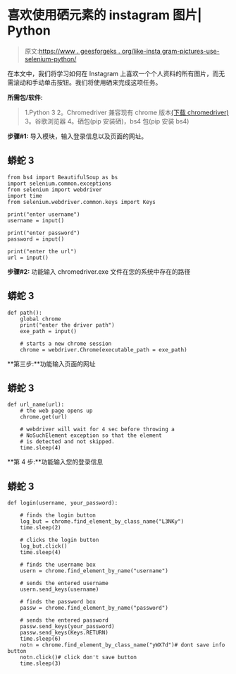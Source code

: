 # 喜欢使用硒元素的 instagram 图片| Python

> 原文:[https://www . geesforgeks . org/like-insta gram-pictures-use-selenium-python/](https://www.geeksforgeeks.org/like-instagram-pictures-using-selenium-python/)

在本文中，我们将学习如何在 Instagram 上喜欢一个个人资料的所有图片，而无需滚动和手动单击按钮。我们将使用硒来完成这项任务。

**所需包/软件:**

> 1.Python 3
> 2。Chromedriver 兼容现有 chrome 版本[(下载 chromedriver)](https://chromedriver.chromium.org/downloads)
> 3。谷歌浏览器
> 4。硒包(pip 安装硒)，bs4 包(pip 安装 bs4)

**步骤#1:** 导入模块，输入登录信息以及页面的网址。

## 蟒蛇 3

```
from bs4 import BeautifulSoup as bs
import selenium.common.exceptions
from selenium import webdriver
import time
from selenium.webdriver.common.keys import Keys

print("enter username")
username = input()

print("enter password")
password = input()

print("enter the url")
url = input()
```

**步骤#2:** 功能输入 chromedriver.exe 文件在您的系统中存在的路径

## 蟒蛇 3

```
def path(): 
    global chrome
    print("enter the driver path")
    exe_path = input()

    # starts a new chrome session
    chrome = webdriver.Chrome(executable_path = exe_path)
```

**第三步:**功能输入页面的网址

## 蟒蛇 3

```
def url_name(url): 
    # the web page opens up
    chrome.get(url)

    # webdriver will wait for 4 sec before throwing a 
    # NoSuchElement exception so that the element
    # is detected and not skipped.
    time.sleep(4)
```

**第 4 步:**功能输入您的登录信息

## 蟒蛇 3

```
def login(username, your_password):

    # finds the login button
    log_but = chrome.find_element_by_class_name("L3NKy")
    time.sleep(2)

    # clicks the login button
    log_but.click()   
    time.sleep(4)

    # finds the username box
    usern = chrome.find_element_by_name("username")   

    # sends the entered username
    usern.send_keys(username)  

    # finds the password box
    passw = chrome.find_element_by_name("password")   

    # sends the entered password
    passw.send_keys(your_password)     
    passw.send_keys(Keys.RETURN)
    time.sleep(6)
    notn = chrome.find_element_by_class_name("yWX7d")# dont save info button
    notn.click()# click don't save button
    time.sleep(3)
```